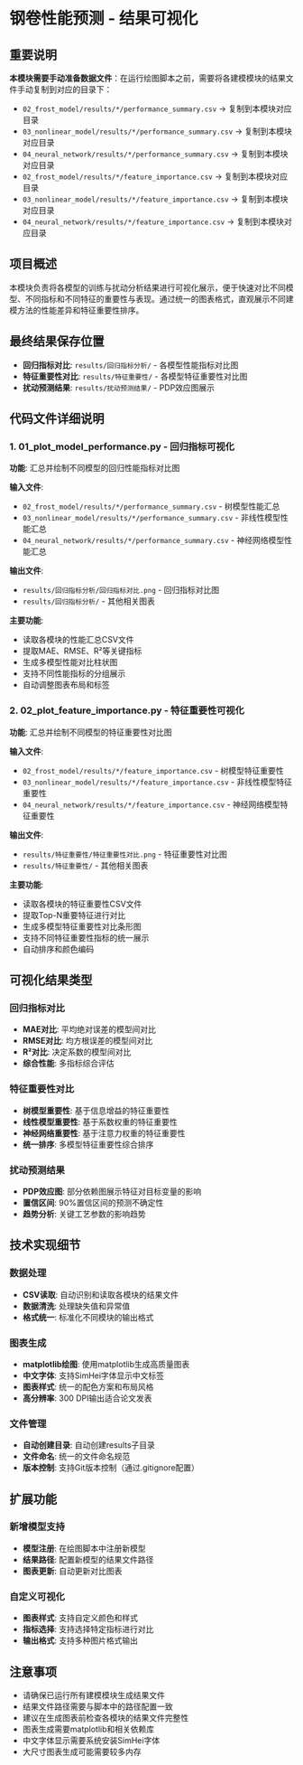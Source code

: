 # 钢卷性能预测 - 结果可视化

## 重要说明

**本模块需要手动准备数据文件**：在运行绘图脚本之前，需要将各建模模块的结果文件手动复制到对应的目录下：

- `02_frost_model/results/*/performance_summary.csv` → 复制到本模块对应目录
- `03_nonlinear_model/results/*/performance_summary.csv` → 复制到本模块对应目录  
- `04_neural_network/results/*/performance_summary.csv` → 复制到本模块对应目录
- `02_frost_model/results/*/feature_importance.csv` → 复制到本模块对应目录
- `03_nonlinear_model/results/*/feature_importance.csv` → 复制到本模块对应目录
- `04_neural_network/results/*/feature_importance.csv` → 复制到本模块对应目录

## 项目概述

本模块负责将各模型的训练与扰动分析结果进行可视化展示，便于快速对比不同模型、不同指标和不同特征的重要性与表现。通过统一的图表格式，直观展示不同建模方法的性能差异和特征重要性排序。

## 最终结果保存位置

- **回归指标对比**: `results/回归指标分析/` - 各模型性能指标对比图
- **特征重要性对比**: `results/特征重要性/` - 各模型特征重要性对比图
- **扰动预测结果**: `results/扰动预测结果/` - PDP效应图展示

## 代码文件详细说明

### 1. 01_plot_model_performance.py - 回归指标可视化

**功能**: 汇总并绘制不同模型的回归性能指标对比图

**输入文件**:
- `02_frost_model/results/*/performance_summary.csv` - 树模型性能汇总
- `03_nonlinear_model/results/*/performance_summary.csv` - 非线性模型性能汇总
- `04_neural_network/results/*/performance_summary.csv` - 神经网络模型性能汇总

**输出文件**:
- `results/回归指标分析/回归指标对比.png` - 回归指标对比图
- `results/回归指标分析/` - 其他相关图表

**主要功能**:
- 读取各模块的性能汇总CSV文件
- 提取MAE、RMSE、R²等关键指标
- 生成多模型性能对比柱状图
- 支持不同性能指标的分组展示
- 自动调整图表布局和标签

### 2. 02_plot_feature_importance.py - 特征重要性可视化

**功能**: 汇总并绘制不同模型的特征重要性对比图

**输入文件**:
- `02_frost_model/results/*/feature_importance.csv` - 树模型特征重要性
- `03_nonlinear_model/results/*/feature_importance.csv` - 非线性模型特征重要性
- `04_neural_network/results/*/feature_importance.csv` - 神经网络模型特征重要性

**输出文件**:
- `results/特征重要性/特征重要性对比.png` - 特征重要性对比图
- `results/特征重要性/` - 其他相关图表

**主要功能**:
- 读取各模块的特征重要性CSV文件
- 提取Top-N重要特征进行对比
- 生成多模型特征重要性对比条形图
- 支持不同特征重要性指标的统一展示
- 自动排序和颜色编码

## 可视化结果类型

### 回归指标对比
- **MAE对比**: 平均绝对误差的模型间对比
- **RMSE对比**: 均方根误差的模型间对比
- **R²对比**: 决定系数的模型间对比
- **综合性能**: 多指标综合评估

### 特征重要性对比
- **树模型重要性**: 基于信息增益的特征重要性
- **线性模型重要性**: 基于系数权重的特征重要性
- **神经网络重要性**: 基于注意力权重的特征重要性
- **统一排序**: 多模型特征重要性综合排序

### 扰动预测结果
- **PDP效应图**: 部分依赖图展示特征对目标变量的影响
- **置信区间**: 90%置信区间的预测不确定性
- **趋势分析**: 关键工艺参数的影响趋势

## 技术实现细节

### 数据处理
- **CSV读取**: 自动识别和读取各模块的结果文件
- **数据清洗**: 处理缺失值和异常值
- **格式统一**: 标准化不同模块的输出格式

### 图表生成
- **matplotlib绘图**: 使用matplotlib生成高质量图表
- **中文字体**: 支持SimHei字体显示中文标签
- **图表样式**: 统一的配色方案和布局风格
- **高分辨率**: 300 DPI输出适合论文发表

### 文件管理
- **自动创建目录**: 自动创建results子目录
- **文件命名**: 统一的文件命名规范
- **版本控制**: 支持Git版本控制（通过.gitignore配置）

## 扩展功能

### 新增模型支持
- **模型注册**: 在绘图脚本中注册新模型
- **结果路径**: 配置新模型的结果文件路径
- **图表更新**: 自动更新对比图表

### 自定义可视化
- **图表样式**: 支持自定义颜色和样式
- **指标选择**: 支持选择特定指标进行对比
- **输出格式**: 支持多种图片格式输出

## 注意事项

- 请确保已运行所有建模模块生成结果文件
- 结果文件路径需要与脚本中的路径配置一致
- 建议在生成图表前检查各模块的结果文件完整性
- 图表生成需要matplotlib和相关依赖库
- 中文字体显示需要系统安装SimHei字体
- 大尺寸图表生成可能需要较多内存


